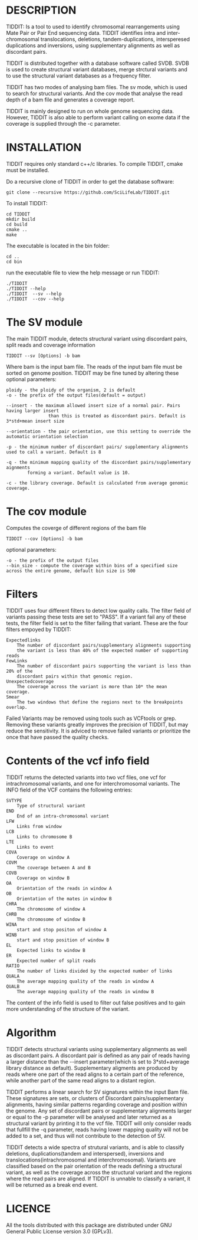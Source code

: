 DESCRIPTION
==============
TIDDIT: Is a tool to used to identify  chromosomal rearrangements using Mate Pair or Pair End sequencing data. TIDDIT identifies intra and inter-chromosomal translocations, deletions, tandem-duplications, intersperesed duplications and inversions, using supplementary alignments as well as discordant pairs. 

TIDDIT is distributed together with a database software called SVDB. SVDB is used to create structural variant databases, merge strctural variants and to use the structural variant databases as a frequency filter.

TIDDIT has two modes of analysing bam files. The sv mode, which is used to search for structural variants. And the cov mode that analyse the read depth of a bam file and generates a coverage report.

TIDDIT is mainly designed to run on whole genome sequencing data. However, TIDDIT is also able to perform variant calling on exome data if the coverage is supplied through the -c parameter.


INSTALLATION
==============
TIDDIT requires only standard c++/c libraries. To compile TIDDIT, cmake must be installed.

Do a recursive clone of TIDDIT in order to get the database software:
```
git clone --recursive https://github.com/SciLifeLab/TIDDIT.git
```

To install TIDDIT:
```
cd TIDDIT
mkdir build
cd build
cmake ..
make
```
The executable is located in the bin folder:
```
cd ..
cd bin
```
run the executable file to view the help message or run TIDDIT:
```
./TIDDIT
./TIDDIT --help
./TIDDIT  --sv --help
./TIDDIT  --cov --help
```

The SV module
=============
The main TIDDIT module, detects structural variant using discordant pairs, split reads and coverage information

    TIDDIT --sv [Options] -b bam 

Where bam is the input bam file. The reads of the input bam file must be sorted on genome position.
TIDDIT may be fine tuned by altering these optional parameters:

    ploidy - the ploidy of the organism, 2 is default
    -o - the prefix of the output files(default = output)
        
    --insert - the maximum allowed insert size of a normal pair. Pairs having larger insert 
                    than this is treated as discordant pairs. Default is 3*std+mean insert size
                        
    --orientation - the pair orientation, use this setting to override the automatic orientation selection
            
    -p - the minimum number of discordant pairs/ supplementary alignments used to call a variant. Default is 8
            
    -q - the minimum mapping quality of the discordant pairs/supplementary aignments 
            forming a variant. Default value is 10.
                                        
    -c - the library coverage. Default is calculated from average genomic coverage.
        

The cov module
==============
Computes the coverge of different regions of the bam file

    TIDDIT --cov [Options] -b bam
    
optional parameters:

    -o - the prefix of the output files
    --bin_size - compute the coverage within bins of a specified size across the entire genome, default bin size is 500

Filters
=============
TIDDIT uses four different filters to detect low quality calls. The filter field of variants passing these tests are set to "PASS". If a variant fail any of these tests, the filter field is set to the filter failing that variant. These are the four filters empoyed by TIDDIT:

    Expectedlinks
        The number of discordant pairs/supplementary alignments supporting
        the variant is less than 40% of the expected number of supporting reads
    FewLinks
        The number of discordant pairs supporting the variant is less than 20% of the 
        discordant pairs within that genomic region.
    Unexpectedcoverage
        The coverage across the variant is more than 10* the mean coverage.
    Smear
        The two windows that define the regions next to the breakpoints overlap.

Failed Variants may be removed using tools such as VCFtools or grep. Removing these variants greatly improves the precision of TIDDIT, but may reduce the sensitivity. It is adviced to remove failed variants or prioritize the once that have passed the quality checks.

Contents of the vcf info field
=============
TIDDIT returns the detected variants into two vcf files, one vcf for intrachromosomal variants, and one for interchromosomal variants. The INFO field of the VCF contains the following entries:

    SVTYPE
        Type of structural variant
    END
        End of an intra-chromosomal variant
    LFW
        Links from window
    LCB
        Links to chromosome B
    LTE
        Links to event
    COVA
        Coverage on window A
    COVM
        The coverage between A and B
    COVB
        Coverage on window B
    OA
        Orientation of the reads in window A
    OB
        Orientation of the mates in window B
    CHRA
        The chromosome of window A
    CHRB
        The chromosome of window B
    WINA
        start and stop positon of window A
    WINB
        start and stop position of window B
    EL
        Expected links to window B
    ER
        Expected number of split reads
    RATIO
        The number of links divided by the expected number of links
    QUALA
        The average mapping quality of the reads in window A
    QUALB
        The average mapping quality of the reads in window B

The content of the info field is used to filter out false positives and to gain more understanding of the structure of the variant.

Algorithm
=============
TIDDIT detects structural variants using supplementary alignments as well as discordant pairs. A discordant pair is defined as any pair of reads having a larger distance than the --insert parameter(which is set to 3*std+average library distance as default). Supplementary aligments are produced by reads where one part of the read aligns to a certain part of the reference, while another part of the same read aligns to a distant region.

TIDDIT performs a linear search for SV signatures within the input Bam file. These signatures are sets, or clusters of Discordant pairs/supplementary alignments, having similar patterns regarding coverage and position within the genome.
Any set of discordant pairs or supplementary alignments larger or equal to the -p parameter will be analysed and later returned as a structural variant by printing it to the vcf file. TIDDIT will only consider reads that fullfill the -q parameter, reads having lower mapping quality will not be added to a set, and thus will not contribute to the detection of SV.

TIDDIT detects a wide spectra of strutural variants, and is able to classify deletions, duplications(tandem and interspersed), inversions and translocations(intrachromosomal and interchromosomal). Variants are classified based on the pair orientation of the reads defining a structural variant, as well as the coverage across the structural variant and the regions where the read pairs are aligned. If TIDDIT is unnable to classify a variant, it will be returned as a break end event.

LICENCE
==============
All the tools distributed with this package are distributed under GNU General Public License version 3.0 (GPLv3). 



